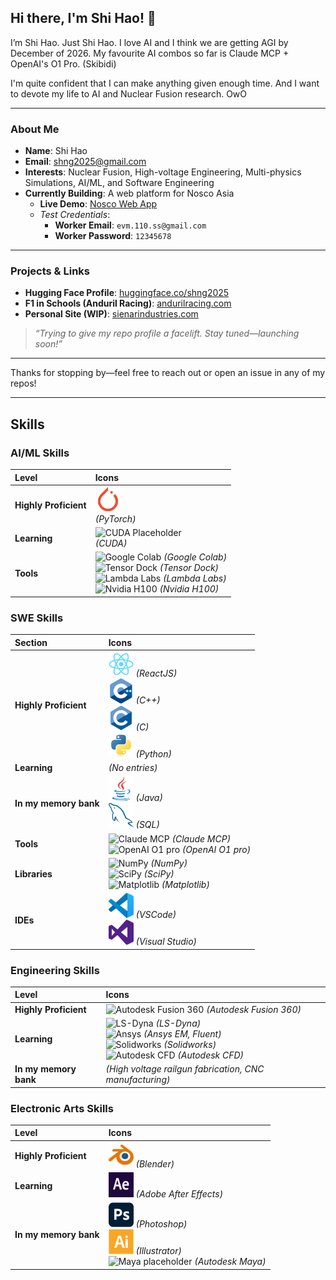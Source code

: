 ## Hi there, I'm Shi Hao! 👋

I’m Shi Hao. Just Shi Hao. I love AI and I think we are getting AGI by December of 2026. My favourite AI combos so far is Claude MCP + OpenAI's O1 Pro. (Skibidi)

I'm quite confident that I can make anything given enough time. And I want to devote my life to AI and Nuclear Fusion research. OwO 

---

### About Me
- **Name**: Shi Hao
- **Email**: [shng2025@gmail.com](mailto:shng2025@gmail.com)
- **Interests**: Nuclear Fusion, High-voltage Engineering, Multi-physics Simulations, AI/ML, and Software Engineering
- **Currently Building**: A web platform for Nosco Asia  
  - **Live Demo**: [Nosco Web App](https://nosco-app-b5be4.web.app/)
  - *Test Credentials*:  
    - **Worker Email**: `evm.110.ss@gmail.com`  
    - **Worker Password**: `12345678`

---

### Projects & Links
- **Hugging Face Profile**: [huggingface.co/shng2025](https://huggingface.co/shng2025)
- **F1 in Schools (Anduril Racing)**: [andurilracing.com](https://andurilracing.com/)
- **Personal Site (WIP)**: [sienarindustries.com](https://sienarindustries.com)

> *“Trying to give my repo profile a facelift. Stay tuned—launching soon!”*

---

Thanks for stopping by—feel free to reach out or open an issue in any of my repos! 

---

## Skills

### AI/ML Skills

| **Level**            | **Icons**                                                                                                                                                                                                                                                           |
|:---------------------|:--------------------------------------------------------------------------------------------------------------------------------------------------------------------------------------------------------------------------------------------------------------------|
| **Highly Proficient** | <img src="https://raw.githubusercontent.com/devicons/devicon/master/icons/pytorch/pytorch-original.svg" width="40" height="40" alt="PyTorch" /> <br/> *(PyTorch)*                                                                                                  |
| **Learning**         | <img src="https://raw.githubusercontent.com/octicons/octicons/master/icons/question.svg" width="40" height="40" alt="CUDA Placeholder" /> <br/> *(CUDA)*                                                                                                           |
| **Tools**            | <img src="https://raw.githubusercontent.com/octicons/octicons/master/icons/question.svg" width="40" height="40" alt="Google Colab" /> *(Google Colab)* <br/> <img src="https://raw.githubusercontent.com/octicons/octicons/master/icons/question.svg" width="40" height="40" alt="Tensor Dock" /> *(Tensor Dock)* <br/> <img src="https://raw.githubusercontent.com/octicons/octicons/master/icons/question.svg" width="40" height="40" alt="Lambda Labs" /> *(Lambda Labs)* <br/> <img src="https://raw.githubusercontent.com/octicons/octicons/master/icons/question.svg" width="40" height="40" alt="Nvidia H100" /> *(Nvidia H100)* |

### SWE Skills

| **Section**              | **Icons**                                                                                                                                                                                                                                                                                                                                                                                                                             |
|:-------------------------|:--------------------------------------------------------------------------------------------------------------------------------------------------------------------------------------------------------------------------------------------------------------------------------------------------------------------------------------------------------------------------------------------------------------------------------------|
| **Highly Proficient**    | <img src="https://raw.githubusercontent.com/devicons/devicon/master/icons/react/react-original.svg" width="40" height="40" alt="React" /> *(ReactJS)* <br/> <img src="https://raw.githubusercontent.com/devicons/devicon/master/icons/cplusplus/cplusplus-original.svg" width="40" height="40" alt="C++" /> *(C++)* <br/> <img src="https://raw.githubusercontent.com/devicons/devicon/master/icons/c/c-original.svg" width="40" height="40" alt="C" /> *(C)* <br/> <img src="https://raw.githubusercontent.com/devicons/devicon/master/icons/python/python-original.svg" width="40" height="40" alt="Python" /> *(Python)* |
| **Learning**             | *(No entries)*                                                                                                                                                                                                                                                                                                                                                                                                                          |
| **In my memory bank**    | <img src="https://raw.githubusercontent.com/devicons/devicon/master/icons/java/java-original.svg" width="40" height="40" alt="Java" /> *(Java)* <br/> <img src="https://raw.githubusercontent.com/devicons/devicon/master/icons/mysql/mysql-original.svg" width="40" height="40" alt="SQL" /> *(SQL)*                                                                                                                                        |
| **Tools**                | <img src="https://raw.githubusercontent.com/octicons/octicons/master/icons/question.svg" width="40" height="40" alt="Claude MCP" /> *(Claude MCP)* <br/> <img src="https://raw.githubusercontent.com/octicons/octicons/master/icons/question.svg" width="40" height="40" alt="OpenAI O1 pro" /> *(OpenAI O1 pro)*                                                                                                                                                     |
| **Libraries**            | <img src="https://raw.githubusercontent.com/octicons/octicons/master/icons/question.svg" width="40" height="40" alt="NumPy" /> *(NumPy)* <br/> <img src="https://raw.githubusercontent.com/octicons/octicons/master/icons/question.svg" width="40" height="40" alt="SciPy" /> *(SciPy)* <br/> <img src="https://raw.githubusercontent.com/octicons/octicons/master/icons/question.svg" width="40" height="40" alt="Matplotlib" /> *(Matplotlib)*                             |
| **IDEs**                 | <img src="https://raw.githubusercontent.com/devicons/devicon/master/icons/vscode/vscode-original.svg" width="40" height="40" alt="VSCode" /> *(VSCode)* <br/> <img src="https://raw.githubusercontent.com/devicons/devicon/master/icons/visualstudio/visualstudio-plain.svg" width="40" height="40" alt="Visual Studio" /> *(Visual Studio)*                                                                                              |
### Engineering Skills

| **Level**                | **Icons**                                                                                                                                                                                                                                                                           |
|:-------------------------|:------------------------------------------------------------------------------------------------------------------------------------------------------------------------------------------------------------------------------------------------------------------------------------|
| **Highly Proficient**    | <img src="https://raw.githubusercontent.com/octicons/octicons/master/icons/question.svg" width="40" height="40" alt="Autodesk Fusion 360" /> *(Autodesk Fusion 360)*                                                                                                               |
| **Learning**             | <img src="https://raw.githubusercontent.com/octicons/octicons/master/icons/question.svg" width="40" height="40" alt="LS-Dyna" /> *(LS-Dyna)* <br/> <img src="https://raw.githubusercontent.com/octicons/octicons/master/icons/question.svg" width="40" height="40" alt="Ansys" /> *(Ansys EM, Fluent)* <br/> <img src="https://raw.githubusercontent.com/octicons/octicons/master/icons/question.svg" width="40" height="40" alt="Solidworks" /> *(Solidworks)* <br/> <img src="https://raw.githubusercontent.com/octicons/octicons/master/icons/question.svg" width="40" height="40" alt="Autodesk CFD" /> *(Autodesk CFD)* |
| **In my memory bank**    | *(High voltage railgun fabrication, CNC manufacturing)*                                                                                                                                                                                                                             |

### Electronic Arts Skills

| **Level**             | **Icons**                                                                                                                                                                                                                              |
|:----------------------|:---------------------------------------------------------------------------------------------------------------------------------------------------------------------------------------------------------------------------------------|
| **Highly Proficient** | <img src="https://raw.githubusercontent.com/devicons/devicon/master/icons/blender/blender-original.svg" width="40" height="40" alt="Blender" /> *(Blender)*                                                                             |
| **Learning**          | <img src="https://raw.githubusercontent.com/devicons/devicon/master/icons/aftereffects/aftereffects-plain.svg" width="40" height="40" alt="Adobe After Effects" /> *(Adobe After Effects)*                                              |
| **In my memory bank** | <img src="https://raw.githubusercontent.com/devicons/devicon/master/icons/photoshop/photoshop-plain.svg" width="40" height="40" alt="Photoshop" /> *(Photoshop)* <br/> <img src="https://raw.githubusercontent.com/devicons/devicon/master/icons/illustrator/illustrator-plain.svg" width="40" height="40" alt="Illustrator" /> *(Illustrator)* <br/> <img src="https://raw.githubusercontent.com/octicons/octicons/master/icons/question.svg" width="40" height="40" alt="Maya placeholder" /> *(Autodesk Maya)* |

